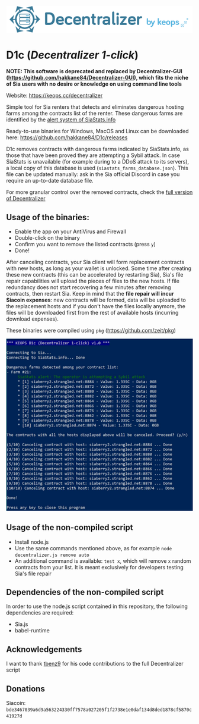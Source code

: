 ![logo](https://github.com/hakkane84/Decentralizer/blob/master/logo.png)
# D1c (*Decentralizer 1-click*)

**NOTE: This software is deprecated and replaced by Decentralizer-GUI (https://github.com/hakkane84/Decentralizer-GUI), which fits the niche of Sia users with no desire or knowledge on using command line tools**

Website: https://keops.cc/decentralizer

Simple tool for Sia renters that detects and eliminates dangerous hosting farms among the contracts list of the renter. These dangerous farms are identified by the [alert system of SiaStats.info](htps://siastats.info/hosting_farms)

Ready-to-use binaries for Windows, MacOS and Linux can be downloaded here: https://github.com/hakkane84/D1c/releases

D1c removes contracts with dangerous farms indicated by SiaStats.info, as those that have been proved they are attempting a Sybil attack. In case SiaStats is unavailable (for example during to a DDoS attack to its servers), a local copy of this database is used (`siastats_farms_database.json`). This file can be updated manually: ask in the Sia official Discord in case you require an up-to-date database file.

For more granular control over the removed contracts, check the [full version of Decentralizer](https://github.com/hakkane84/Decentralizer)

## Usage of the binaries:

* Enable the app on your AntiVirus and Firewall
* Double-click on the binary
* Confirm you want to remove the listed contracts (press `y`)
* Done!

After canceling contracts, your Sia client will form replacement contracts with new hosts, as long as your wallet is unlocked. Some time after creating these new contracts (this can be accelerated by restarting Sia), Sia's file repair capabilities will upload the pieces of files to the new hosts. If file redundancy does not start recovering a few minutes after removing contracts, then restart Sia. Keep in mind that the **file repair will incur Siacoin expenses**: new contracts will be formed, data will be uploaded to the replacement hosts and if you don't have the files locally anymore, the files will be downloaded first from the rest of available hosts (incurring download expenses).

These binaries were compiled using `pkg` (https://github.com/zeit/pkg)

![screenshot](https://github.com/hakkane84/D1c/blob/master/screenshot.JPG)

## Usage of the non-compiled script

* Install node.js
* Use the same commands mentioned above, as for example `node decentralizer.js remove auto`
* An additional command is available: `test x`, which will remove `x` random contracts from your list. It is meant exclusively for developers testing Sia's file repair

## Dependencies of the non-compiled script

In order to use the node.js script contained in this repository, the following dependencies are required:

* Sia.js
* babel-runtime

## Acknowledgements

I want to thank [tbenz9](https://github.com/tbenz9) for his code contributions to the full Decentralizer script

## Donations

Siacoin: `bde3467039a6d9a563224330ff7578a027205f1f2738e1e0daf134d8ded1878cf5870c41927d`




